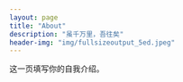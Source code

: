 ```yaml
---
layout: page
title: "About"
description: "虽千万里，吾往矣"
header-img: "img/fullsizeoutput_5ed.jpeg"
---
```


这一页填写你的自我介绍。





